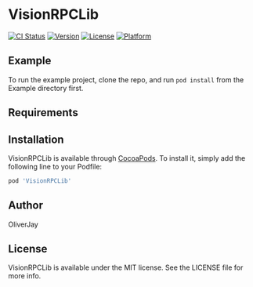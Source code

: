 # VisionRPCLib

[![CI Status](https://img.shields.io/travis/IOS-OliverJay-at-289631370416/VisionRPCLib.svg?style=flat)](https://travis-ci.org/IOS-OliverJay-at-289631370416/VisionRPCLib)
[![Version](https://img.shields.io/cocoapods/v/VisionRPCLib.svg?style=flat)](https://cocoapods.org/pods/VisionRPCLib)
[![License](https://img.shields.io/cocoapods/l/VisionRPCLib.svg?style=flat)](https://cocoapods.org/pods/VisionRPCLib)
[![Platform](https://img.shields.io/cocoapods/p/VisionRPCLib.svg?style=flat)](https://cocoapods.org/pods/VisionRPCLib)

## Example

To run the example project, clone the repo, and run `pod install` from the Example directory first.

## Requirements

## Installation

VisionRPCLib is available through [CocoaPods](https://cocoapods.org). To install
it, simply add the following line to your Podfile:

```ruby
pod 'VisionRPCLib'
```

## Author

OliverJay

## License

VisionRPCLib is available under the MIT license. See the LICENSE file for more info.
